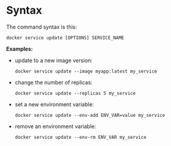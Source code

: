 # Syntax

The command syntax is this:

```commandline
docker service update [OPTIONS] SERVICE_NAME
```

**Examples:**

- update to a new image version:

    ```commandline
    docker service update --image myapp:latest my_service
    ```

- change the number of replicas:

    ```commandline
    docker service update --replicas 5 my_service
    ```

- set a new environment variable:

    ```commandline
    docker service update --env-add ENV_VAR=value my_service
    ```

- remove an environment variable:

    ```commandline
    docker service update --env-rm ENV_VAR my_service
    ```
